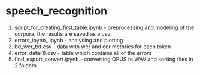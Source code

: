 # speech_recognition
1. script_for_creating_first_table.ipynb - preprocessing and modeling of the corpora, the results are saved as a csv;
2. errors_ipynb_.ipynb - analysing and plotting
3. bd_wer_txt.csv - data with wer and cer methrics for each token
4. error_data(1).csv - table which contains all of the errors
5. find_export_convert.ipynb - converting OPUS to WAV and sorting files in 2 folders
